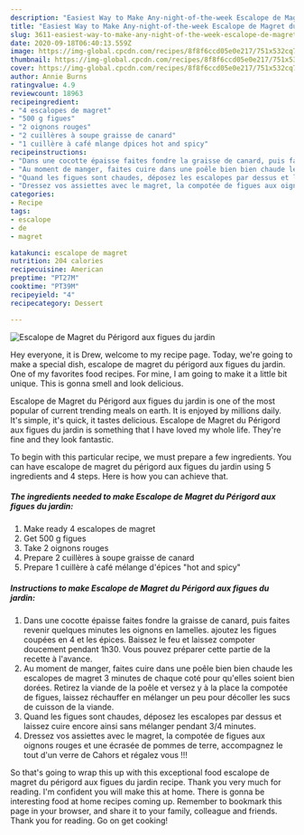 ```yaml
---
description: "Easiest Way to Make Any-night-of-the-week Escalope de Magret du Périgord aux figues du jardin"
title: "Easiest Way to Make Any-night-of-the-week Escalope de Magret du Périgord aux figues du jardin"
slug: 3611-easiest-way-to-make-any-night-of-the-week-escalope-de-magret-du-perigord-aux-figues-du-jardin
date: 2020-09-18T06:40:13.559Z
image: https://img-global.cpcdn.com/recipes/8f8f6ccd05e0e217/751x532cq70/escalope-de-magret-du-perigord-aux-figues-du-jardin-photo-principale-de-la-recette.jpg
thumbnail: https://img-global.cpcdn.com/recipes/8f8f6ccd05e0e217/751x532cq70/escalope-de-magret-du-perigord-aux-figues-du-jardin-photo-principale-de-la-recette.jpg
cover: https://img-global.cpcdn.com/recipes/8f8f6ccd05e0e217/751x532cq70/escalope-de-magret-du-perigord-aux-figues-du-jardin-photo-principale-de-la-recette.jpg
author: Annie Burns
ratingvalue: 4.9
reviewcount: 18963
recipeingredient:
- "4 escalopes de magret"
- "500 g figues"
- "2 oignons rouges"
- "2 cuillères à soupe graisse de canard"
- "1 cuillère à café mlange dpices hot and spicy"
recipeinstructions:
- "Dans une cocotte épaisse faites fondre la graisse de canard, puis faites revenir quelques minutes les oignons en lamelles. ajoutez les figues coupées en 4 et les épices. Baissez le feu et laissez compoter doucement pendant 1h30. Vous pouvez préparer cette partie de la recette à l&#39;avance."
- "Au moment de manger, faites cuire dans une poêle bien bien chaude les escalopes de magret 3 minutes de chaque coté pour qu&#39;elles soient bien dorées. Retirez la viande de la poêle et versez y à la place la compotée de figues, laissez réchauffer en mélanger un peu pour décoller les sucs de cuisson de la viande."
- "Quand les figues sont chaudes, déposez les escalopes par dessus et laissez cuire encore ainsi sans mélanger pendant 3/4 minutes."
- "Dressez vos assiettes avec le magret, la compotée de figues aux oignons rouges et une écrasée de pommes de terre, accompagnez le tout d&#39;un verre de Cahors et régalez vous !!!"
categories:
- Recipe
tags:
- escalope
- de
- magret

katakunci: escalope de magret 
nutrition: 204 calories
recipecuisine: American
preptime: "PT27M"
cooktime: "PT39M"
recipeyield: "4"
recipecategory: Dessert

---
```



![Escalope de Magret du Périgord aux figues du jardin](https://img-global.cpcdn.com/recipes/8f8f6ccd05e0e217/751x532cq70/escalope-de-magret-du-perigord-aux-figues-du-jardin-photo-principale-de-la-recette.jpg)

Hey everyone, it is Drew, welcome to my recipe page. Today, we're going to make a special dish, escalope de magret du périgord aux figues du jardin. One of my favorites food recipes. For mine, I am going to make it a little bit unique. This is gonna smell and look delicious.



Escalope de Magret du Périgord aux figues du jardin is one of the most popular of current trending meals on earth. It is enjoyed by millions daily. It's simple, it's quick, it tastes delicious. Escalope de Magret du Périgord aux figues du jardin is something that I have loved my whole life. They're fine and they look fantastic.


To begin with this particular recipe, we must prepare a few ingredients. You can have escalope de magret du périgord aux figues du jardin using 5 ingredients and 4 steps. Here is how you can achieve that.

<!--inarticleads1-->

##### The ingredients needed to make Escalope de Magret du Périgord aux figues du jardin:

1. Make ready 4 escalopes de magret
1. Get 500 g figues
1. Take 2 oignons rouges
1. Prepare 2 cuillères à soupe graisse de canard
1. Prepare 1 cuillère à café mélange d&#39;épices &#34;hot and spicy&#34;




<!--inarticleads2-->

##### Instructions to make Escalope de Magret du Périgord aux figues du jardin:

1. Dans une cocotte épaisse faites fondre la graisse de canard, puis faites revenir quelques minutes les oignons en lamelles. ajoutez les figues coupées en 4 et les épices. Baissez le feu et laissez compoter doucement pendant 1h30. Vous pouvez préparer cette partie de la recette à l&#39;avance.
1. Au moment de manger, faites cuire dans une poêle bien bien chaude les escalopes de magret 3 minutes de chaque coté pour qu&#39;elles soient bien dorées. Retirez la viande de la poêle et versez y à la place la compotée de figues, laissez réchauffer en mélanger un peu pour décoller les sucs de cuisson de la viande.
1. Quand les figues sont chaudes, déposez les escalopes par dessus et laissez cuire encore ainsi sans mélanger pendant 3/4 minutes.
1. Dressez vos assiettes avec le magret, la compotée de figues aux oignons rouges et une écrasée de pommes de terre, accompagnez le tout d&#39;un verre de Cahors et régalez vous !!!




So that's going to wrap this up with this exceptional food escalope de magret du périgord aux figues du jardin recipe. Thank you very much for reading. I'm confident you will make this at home. There is gonna be interesting food at home recipes coming up. Remember to bookmark this page in your browser, and share it to your family, colleague and friends. Thank you for reading. Go on get cooking!

